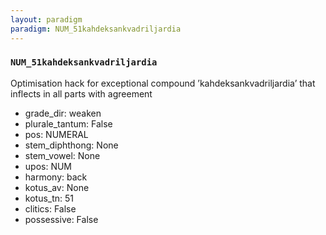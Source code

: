 ```yaml
---
layout: paradigm
paradigm: NUM_51kahdeksankvadriljardia
---
```

### ` NUM_51kahdeksankvadriljardia `

Optimisation hack for exceptional compound ’kahdeksankvadriljardia’ that inflects in all parts with agreement
* grade_dir: weaken
* plurale_tantum: False
* pos: NUMERAL
* stem_diphthong: None
* stem_vowel: None
* upos: NUM
* harmony: back
* kotus_av: None
* kotus_tn: 51
* clitics: False
* possessive: False
